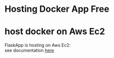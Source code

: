 # Hosting Docker App Free


# host docker on Aws Ec2
FlaskApp is hosting on Aws Ec2:  
see documentation [here](FlaskApp/README.md)